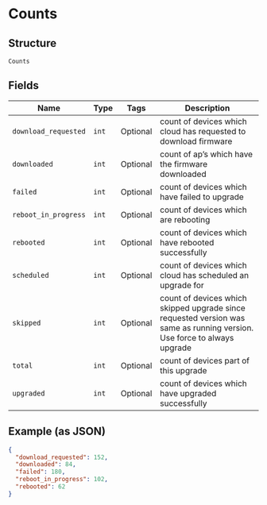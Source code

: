 
# Counts

## Structure

`Counts`

## Fields

| Name | Type | Tags | Description |
|  --- | --- | --- | --- |
| `download_requested` | `int` | Optional | count of devices which cloud has requested to download firmware |
| `downloaded` | `int` | Optional | count of ap’s which have the firmware downloaded |
| `failed` | `int` | Optional | count of devices which have failed to upgrade |
| `reboot_in_progress` | `int` | Optional | count of devices which are rebooting |
| `rebooted` | `int` | Optional | count of devices which have rebooted successfully |
| `scheduled` | `int` | Optional | count of devices which cloud has scheduled an upgrade for |
| `skipped` | `int` | Optional | count of devices which skipped upgrade since requested version was same as running version. Use force to always upgrade |
| `total` | `int` | Optional | count of devices part of this upgrade |
| `upgraded` | `int` | Optional | count of devices which have upgraded successfully |

## Example (as JSON)

```json
{
  "download_requested": 152,
  "downloaded": 84,
  "failed": 180,
  "reboot_in_progress": 102,
  "rebooted": 62
}
```

